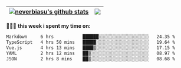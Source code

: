 | <a href="https://github.com/neverbiasu"><img align="center" src="https://github-readme-stats.vercel.app/api?username=neverbiasu&theme=catppuccin_mocha&show_icons=true&hide_border=true&count_private=true" alt="neverbiasu's github stats" /></a> | <a href="https://github.com/neverbiasu"><img align="center" src="https://github-readme-stats.vercel.app/api/top-langs/?username=neverbiasu&theme=catppuccin_mocha&show_icons=true&hide_border=true&layout=compact" /></a> |
| ------------- | ------------- |

👨🏾‍💻 **this week i spent my time on:**
<!--START_SECTION:waka-->

```txt
Markdown     6 hrs           ██████░░░░░░░░░░░░░░░░░░░   24.35 %
TypeScript   4 hrs 50 mins   █████░░░░░░░░░░░░░░░░░░░░   19.64 %
Vue.js       4 hrs 13 mins   ████▒░░░░░░░░░░░░░░░░░░░░   17.15 %
YAML         2 hrs 12 mins   ██▒░░░░░░░░░░░░░░░░░░░░░░   08.97 %
JSON         2 hrs 8 mins    ██▒░░░░░░░░░░░░░░░░░░░░░░   08.68 %
```

<!--END_SECTION:waka-->
